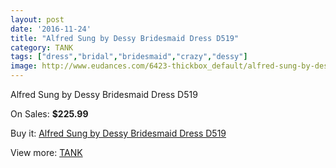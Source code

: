 ```yaml
---
layout: post
date: '2016-11-24'
title: "Alfred Sung by Dessy Bridesmaid Dress D519"
category: TANK
tags: ["dress","bridal","bridesmaid","crazy","dessy"]
image: http://www.eudances.com/6423-thickbox_default/alfred-sung-by-dessy-bridesmaid-dress-d519.jpg
---
```

Alfred Sung by Dessy Bridesmaid Dress D519

On Sales: **$225.99**
<a href="https://www.eudances.com/en/tank/2337-alfred-sung-by-dessy-bridesmaid-dress-d519.html"><amp-img layout="responsive" width="600" height="600" src="//www.eudances.com/6423-thickbox_default/alfred-sung-by-dessy-bridesmaid-dress-d519.jpg" alt="Alfred Sung by Dessy Bridesmaid Dress D519 0" /></a>
<a href="https://www.eudances.com/en/tank/2337-alfred-sung-by-dessy-bridesmaid-dress-d519.html"><amp-img layout="responsive" width="600" height="600" src="//www.eudances.com/6424-thickbox_default/alfred-sung-by-dessy-bridesmaid-dress-d519.jpg" alt="Alfred Sung by Dessy Bridesmaid Dress D519 1" /></a>

Buy it: [Alfred Sung by Dessy Bridesmaid Dress D519](https://www.eudances.com/en/tank/2337-alfred-sung-by-dessy-bridesmaid-dress-d519.html "Alfred Sung by Dessy Bridesmaid Dress D519")

View more: [TANK](https://www.eudances.com/en/28-tank "TANK")